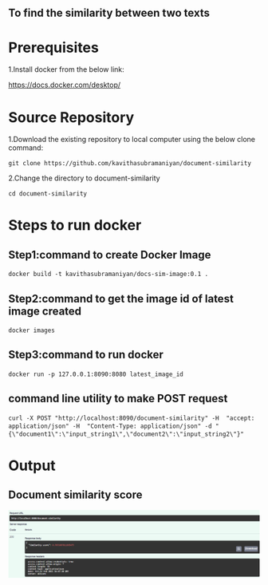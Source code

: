 ## To find the similarity between two texts
# Prerequisites
1.Install docker from the below link:

https://docs.docker.com/desktop/


# Source Repository
1.Download the existing repository to local computer using the below clone command:
```
git clone https://github.com/kavithasubramaniyan/document-similarity
```

2.Change the directory to document-similarity
```
cd document-similarity
```

# Steps to run docker
## Step1:command to create Docker Image
```
docker build -t kavithasubramaniyan/docs-sim-image:0.1 .
```

## Step2:command to get the image id of latest image created
```
docker images
```

## Step3:command to run docker
```
docker run -p 127.0.0.1:8090:8080 latest_image_id
```

## command line utility to make POST request
```
curl -X POST "http://localhost:8090/document-similarity" -H  "accept: application/json" -H  "Content-Type: application/json" -d "{\"document1\":\"input_string1\",\"document2\":\"input_string2\"}"
```

# Output 
## Document similarity score
![Document similarity score](images/document_similarity_score.PNG "Screenshot of output of two document comparison")





